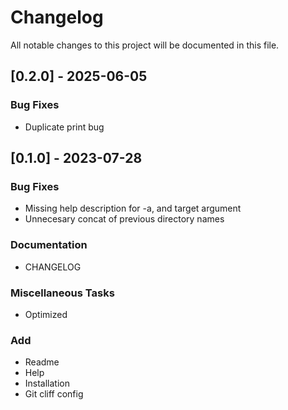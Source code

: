 # Changelog

All notable changes to this project will be documented in this file.

## [0.2.0] - 2025-06-05

### Bug Fixes

- Duplicate print bug

## [0.1.0] - 2023-07-28

### Bug Fixes

- Missing help description for -a, and target argument
- Unnecesary concat of previous directory names

### Documentation

- CHANGELOG

### Miscellaneous Tasks

- Optimized

### Add

- Readme
- Help
- Installation
- Git cliff config

<!-- generated by git-cliff -->
